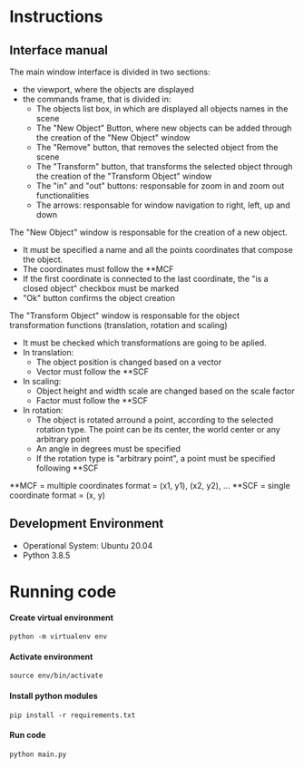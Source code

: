 # Instructions

## Interface manual

The main window interface is divided in two sections:
- the viewport, where the objects are displayed
- the commands frame, that is divided in:
  - The objects list box, in which are displayed all objects names in the scene
  - The "New Object" Button, where new objects can be added through the creation of the "New Object" window
  - The "Remove" button, that removes the selected object from the scene
  - The "Transform" button, that transforms the selected object through the creation of the "Transform Object" window 
  - The "in" and "out" buttons: responsable for zoom in and zoom out functionalities
  - The arrows: responsable for window navigation to right, left, up and down

The "New Object" window is responsable for the creation of a new object.
 - It must be specified a name and all the points coordinates that compose the object.
 - The coordinates must follow the **MCF
 - If the first coordinate is connected to the last coordinate, the "is a closed object" checkbox must be marked
 - "Ok" button confirms the object creation

The "Transform Object" window is responsable for the object transformation functions (translation, rotation and scaling)
 - It must be checked which transformations are going to be aplied.
 - In translation:
    - The object position is changed based on a vector
    - Vector must follow the **SCF
 - In scaling:
    - Object height and width scale are changed based on the scale factor
    - Factor must follow the **SCF
 - In rotation:
    - The object is rotated arround a point, according to the selected rotation type. The point can be its center, the world center or any arbitrary point
    - An angle in degrees must be specified
    - If the rotation type is "arbitrary point", a point must be specified following **SCF


**MCF = multiple coordinates format = (x1, y1), (x2, y2), ...
**SCF = single coordinate format = (x, y)
## Development Environment
 - Operational System: Ubuntu 20.04
 - Python 3.8.5

# Running code
#### Create virtual environment
```
python -m virtualenv env
```
#### Activate environment
```
source env/bin/activate
```
#### Install python modules
```
pip install -r requirements.txt
```
#### Run code
```
python main.py
```